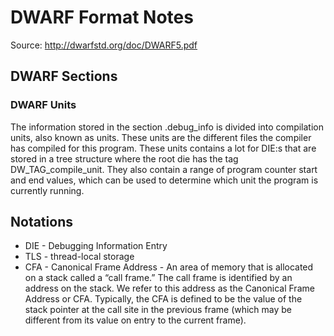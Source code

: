 # DWARF Format Notes
Source: http://dwarfstd.org/doc/DWARF5.pdf

## DWARF Sections

### DWARF Units
The information stored in the section .debug\_info is divided into compilation units, also known as units. These units are the different files the compiler has compiled for this program. These units contains a lot for DIE:s that are stored in a tree structure where the root die has the tag DW\_TAG\_compile\_unit. They also contain a range of program counter start and end values, which can be used to determine which unit the program is currently running.

## Notations
* DIE - Debugging Information Entry
* TLS - thread-local storage
* CFA -	Canonical Frame Address - An area of memory that is allocated on a stack called a “call frame.” The call frame is identified by an address on the stack. We refer to this address as the Canonical Frame Address or CFA. Typically, the CFA is defined to be the value of the stack pointer at the call site in the previous frame (which may be different from its value on entry to the current frame).

